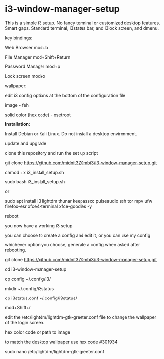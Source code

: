 # i3-window-manager-setup

This is a simple i3 setup. No fancy terminal or customized desktop features. Smart gaps. Standard terminal, i3status bar, and i3lock screen, and dmenu.


key bindings:

Web Browser mod+b

File Manager mod+Shift+Return  

Password Manager mod+p  

Lock screen mod+x 


wallpaper:

edit i3 config options at the bottom of the configuration file

image - feh

solid color (hex code) - xsetroot


**Installation:**

Install Debian or Kali Linux. Do not install a desktop environment.

update and upgrade

clone this repository and run the set up script

git clone https://github.com/midnit3Z0mbi3/i3-window-manager-setup.git

chmod +x i3_install_setup.sh

sudo bash i3_install_setup.sh


or

sudo apt install i3 lightdm thunar keepassxc pulseaudio ssh tor mpv ufw firefox-esr xfce4-terminal xfce-goodies -y

reboot

you now have a working i3 setup

you can choose to create a config and edit it, or you can use my config

whichever option you choose, generate a config when asked after rebooting.

git clone https://github.com/midnit3Z0mbi3/i3-window-manager-setup.git

cd i3-window-manager-setup

cp config ~/.config/i3/

mkdir ~/.config/i3status

cp i3status.conf ~/.config/i3status/

mod+Shift+r

edit the /etc/lightdm/lightdm-gtk-greeter.conf file to change the wallpaper of the login screen.

hex color code or path to image

to match the desktop wallpaper use hex code #301934

sudo nano /etc/lightdm/lightdm-gtk-greeter.conf
